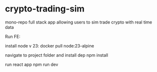 # crypto-trading-sim
mono-repo full stack app allowing users to sim trade crypto with real time data

Run FE:

install node v 23:
docker pull node:23-alpine

navigate to project folder and install dep
npm install

run react app
npm run dev